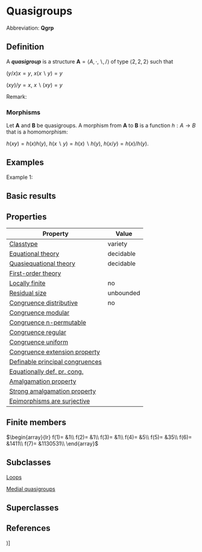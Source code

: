 # Quasigroups

Abbreviation: **Qgrp**
## Definition
A ***quasigroup*** is a structure $\mathbf{A}=\langle A,\cdot ,\backslash,/\rangle$ of type $\langle 2,2,2\rangle$ such that


$(y/x)x = y$, $x(x\backslash y) = y$


$(xy)/y = x$, $x\backslash(xy) = y$


Remark: 

### Morphisms
Let $\mathbf{A}$ and $\mathbf{B}$ be quasigroups. A morphism from $\mathbf{A}$ to $\mathbf{B}$ is a function $h:A\rightarrow B$ that is a homomorphism: 

$h(xy)=h(x)h(y)$, $h(x\backslash y)=h(x)\backslash h(y)$, $h(x/y)=h(x)/h(y)$.

## Examples
Example 1: 

## Basic results


## Properties


|Property|Value|
|---|---|
|[Classtype](classtype.md)  |variety |
|[Equational theory](equational_theory.md)  |decidable |
|[Quasiequational theory](quasiequational_theory.md)  |decidable |
|[First-order theory](first-order_theory.md)  | |
|[Locally finite](locally_finite.md)  |no |
|[Residual size](residual_size.md)  |unbounded |
|[Congruence distributive](congruence_distributive.md)  |no |
|[Congruence modular](congruence_modular.md)  | |
|[Congruence n-permutable](congruence_n-permutable.md)  | |
|[Congruence regular](congruence_regular.md)  | |
|[Congruence uniform](congruence_uniform.md)  | |
|[Congruence extension property](congruence_extension_property.md)  | |
|[Definable principal congruences](definable_principal_congruences.md)  | |
|[Equationally def. pr. cong.](equationally_def._pr._cong..md)  | |
|[Amalgamation property](amalgamation_property.md)  | |
|[Strong amalgamation property](strong_amalgamation_property.md)  | |
|[Epimorphisms are surjective](epimorphisms_are_surjective.md)  | |
## Finite members

$\begin{array}{lr}
f(1)= &1\\
f(2)= &1\\
f(3)= &1\\
f(4)= &5\\
f(5)= &35\\
f(6)= &1411\\
f(7)= &1130531\\
\end{array}$

## Subclasses
[Loops](loops.md) 

[Medial quasigroups](medial_quasigroups.md)


## Superclasses

## References


)]